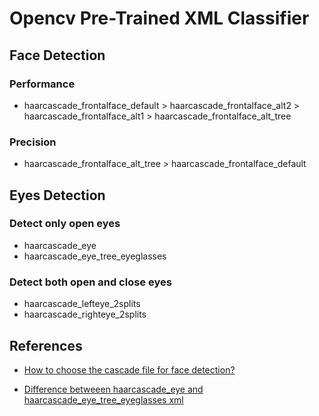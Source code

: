 # Opencv Pre-Trained XML Classifier

## Face Detection

### Performance

* haarcascade_frontalface_default > haarcascade_frontalface_alt2 > haarcascade_frontalface_alt1 > haarcascade_frontalface_alt_tree

### Precision

* haarcascade_frontalface_alt_tree > haarcascade_frontalface_default

## Eyes Detection

### Detect only open eyes

* haarcascade_eye
* haarcascade_eye_tree_eyeglasses

### Detect both open and close eyes

* haarcascade_lefteye_2splits
* haarcascade_righteye_2splits

## References

* [How to choose the cascade file for face detection?](https://stackoverflow.com/questions/4440283/how-to-choose-the-cascade-file-for-face-detection)

* [Difference betweeen haarcascade_eye and haarcascade_eye_tree_eyeglasses xml](https://stackoverflow.com/questions/48905775/difference-betweeen-haarcascade-eye-and-haarcascade-eye-tree-eyeglasses-xml)